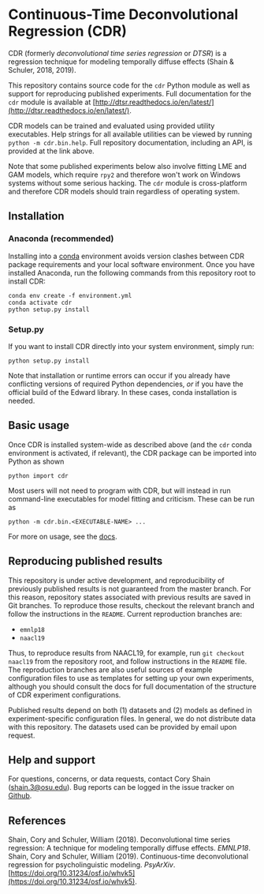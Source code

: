# Continuous-Time Deconvolutional Regression (CDR)
CDR (formerly _deconvolutional time series regression_ or _DTSR_) is a regression technique for modeling temporally diffuse effects (Shain & Schuler, 2018, 2019).

This repository contains source code for the `cdr` Python module as well as support for reproducing published experiments.
Full documentation for the `cdr` module is available at [http://dtsr.readthedocs.io/en/latest/](http://dtsr.readthedocs.io/en/latest/).

CDR models can be trained and evaluated using provided utility executables.
Help strings for all available utilities can be viewed by running `python -m cdr.bin.help`.
Full repository documentation, including an API, is provided at the link above.

Note that some published experiments below also involve fitting LME and GAM models, which require `rpy2` and therefore won't work on Windows systems without some serious hacking.
The `cdr` module is cross-platform and therefore CDR models should train regardless of operating system.

## Installation

### Anaconda (recommended)

Installing into a [conda](https://www.anaconda.com/) environment avoids version clashes between CDR package requirements and your local software environment.
Once you have installed Anaconda, run the following commands from this repository root to install CDR:

    conda env create -f environment.yml
    conda activate cdr
    python setup.py install
    
### Setup.py

If you want to install CDR directly into your system environment, simply run:

    python setup.py install
    
Note that installation or runtime errors can occur if you already have conflicting versions of required Python dependencies, *or* if you have the official build of the Edward library.
In these cases, conda installation is needed.

## Basic usage

Once CDR is installed system-wide as described above (and the `cdr` conda environment is activated, if relevant), the CDR package can be imported into Python as shown

    python import cdr
    
Most users will not need to program with CDR, but will instead in run command-line executables for model fitting and criticism.
These can be run as

    python -m cdr.bin.<EXECUTABLE-NAME> ...
    
For more on usage, see the [docs](http://dtsr.readthedocs.io/en/latest/).


## Reproducing published results

This repository is under active development, and reproducibility of previously published results is not guaranteed from the master branch.
For this reason, repository states associated with previous results are saved in Git branches.
To reproduce those results, checkout the relevant branch and follow the instructions in the `README`.
Current reproduction branches are:

 - `emnlp18`
 - `naacl19`

Thus, to reproduce results from NAACL19, for example, run `git checkout naacl19` from the repository root, and follow instructions in the `README` file.
The reproduction branches are also useful sources of example configuration files to use as templates for setting up your own experiments, although you should consult the docs for full documentation of the structure of CDR experiment configurations.

Published results depend on both (1) datasets and (2) models as defined in experiment-specific configuration files.
In general, we do not distribute data with this repository.
The datasets used can be provided by email upon request.

## Help and support

For questions, concerns, or data requests, contact Cory Shain ([shain.3@osu.edu](shain.3@osu.edu)).
Bug reports can be logged in the issue tracker on [Github](https://github.com/coryshain/dtsr).


## References
Shain, Cory and Schuler, William (2018). Deconvolutional time series regression: A technique for modeling temporally diffuse effects. _EMNLP18_.
Shain, Cory and Schuler, William (2019). Continuous-time deconvolutional regression for psycholinguistic modeling. _PsyArXiv_. [https://doi.org/10.31234/osf.io/whvk5](https://doi.org/10.31234/osf.io/whvk5).